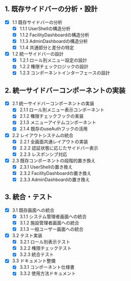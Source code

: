 ## 1. 既存サイドバーの分析・設計

- [x] 1.1 既存サイドバーの分析
  - [x] 1.1.1 UserShellの構造分析
  - [x] 1.1.2 FacilityDashboardの構造分析
  - [x] 1.1.3 AdminDashboardの構造分析
  - [x] 1.1.4 共通部分と差分の特定

- [x] 1.2 統一サイドバーの設計
  - [x] 1.2.1 ロール別メニュー設定の設計
  - [x] 1.2.2 権限チェックロジックの設計
  - [x] 1.2.3 コンポーネントインターフェースの設計

## 2. 統一サイドバーコンポーネントの実装

- [x] 2.1 統一サイドバーコンポーネントの実装
  - [x] 2.1.1 ロール別メニュー表示コンポーネント
  - [x] 2.1.2 権限チェックフックの実装
  - [x] 2.1.3 メニューアイテムコンポーネント
  - [x] 2.1.4 既存のuseAuthフックの活用
- [x] 2.2 レイアウトシステムの統合
  - [x] 2.2.1 全画面共通レイアウトの実装
  - [x] 2.2.2 認証状態に応じたサイドバー表示
  - [x] 2.2.3 レスポンシブ対応
- [x] 2.3 既存コンポーネントの段階的置き換え
  - [x] 2.3.1 UserShellの置き換え
  - [x] 2.3.2 FacilityDashboardの置き換え
  - [x] 2.3.3 AdminDashboardの置き換え

## 3. 統合・テスト

- [x] 3.1 既存画面への統合
  - [x] 3.1.1 システム管理者画面への統合
  - [x] 3.1.2 施設管理者画面への統合
  - [x] 3.1.3 一般ユーザー画面への統合
- [x] 3.2 テスト実装
  - [x] 3.2.1 ロール別表示テスト
  - [x] 3.2.2 権限チェックテスト
  - [x] 3.2.3 統合テスト
- [x] 3.3 ドキュメント整備
  - [x] 3.3.1 コンポーネント仕様書
  - [x] 3.3.2 使用方法ドキュメント
